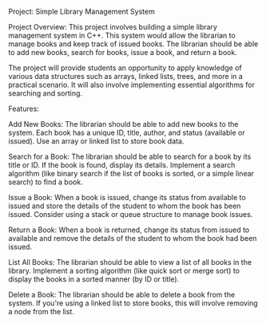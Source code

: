 Project: Simple Library Management System

Project Overview:
This project involves building a simple library management system in C++. This system would allow the librarian to manage books and keep track of issued books. The librarian should be able to add new books, search for books, issue a book, and return a book.

The project will provide students an opportunity to apply knowledge of various data structures such as arrays, linked lists, trees, and more in a practical scenario. It will also involve implementing essential algorithms for searching and sorting.

Features:

Add New Books:
The librarian should be able to add new books to the system. Each book has a unique ID, title, author, and status (available or issued).
Use an array or linked list to store book data.

Search for a Book:
The librarian should be able to search for a book by its title or ID. If the book is found, display its details.
Implement a search algorithm (like binary search if the list of books is sorted, or a simple linear search) to find a book.

Issue a Book:
When a book is issued, change its status from available to issued and store the details of the student to whom the book has been issued.
Consider using a stack or queue structure to manage book issues.

Return a Book:
When a book is returned, change its status from issued to available and remove the details of the student to whom the book had been issued.

List All Books:
The librarian should be able to view a list of all books in the library.
Implement a sorting algorithm (like quick sort or merge sort) to display the books in a sorted manner (by ID or title).

Delete a Book:
The librarian should be able to delete a book from the system.
If you're using a linked list to store books, this will involve removing a node from the list.
